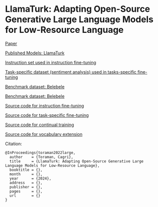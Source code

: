 # LlamaTurk: Adapting Open-Source Generative Large Language Models for Low-Resource Language

[Paper](https://arxiv.org/)

[Published Models: LlamaTurk](https://huggingface.co/metunlp)

[Instruction set used in instruction fine-tuning](llamaturk_instruction_set.json)

[Task-specific dataset (sentiment analysis) used in tasks-specific fine-tuning](https://huggingface.co/datasets/maydogan/TRSAv1)

[Benchmark dataset: Belebele](https://huggingface.co/datasets/facebook/belebele/viewer/default/tur_Latn)

[Benchmark dataset: Belebele](https://huggingface.co/datasets/xcopa/viewer/tr)

[Source code for instruction fine-tuning]()

[Source code for task-specific fine-tuning]()

[Source code for continual training]()

[Source code for vocabulary extension]()


Citation:
```
@InProceedings{toraman2022large,
  author    = {Toraman, Cagri},
  title     = {LlamaTurk: Adapting Open-Source Generative Large Language Models for Low-Resource Language},
  booktitle = {},
  month     = {},
  year      = {2024},
  address   = {},
  publisher = {},
  pages     = {},
  url       = {}
}
```
